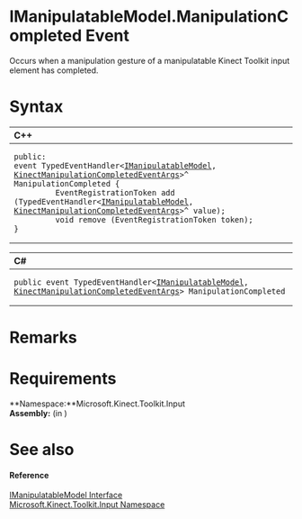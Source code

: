 IManipulatableModel.ManipulationCompleted Event  
===============================================  

Occurs when a manipulation gesture of a manipulatable Kinect Toolkit input element has completed.<span id="syntaxSection"></span>

Syntax  
======  

<table>
<colgroup>
<col width="100%" />
</colgroup>
<thead>
<tr class="header">
<th align="left">C++</th>
</tr>
</thead>
<tbody>
<tr class="odd">
<td align="left"><pre><code>public:  
event TypedEventHandler&lt;<a href="../../IManipulatableModel.md">IManipulatableModel</a>, <a href="../../../Kinect.Input/KinectManipulationComple.md">KinectManipulationCompletedEventArgs</a>&gt;^ ManipulationCompleted {  
         EventRegistrationToken add (TypedEventHandler&lt;<a href="../../IManipulatableModel.md">IManipulatableModel</a>, <a href="../../../Kinect.Input/KinectManipulationComple.md">KinectManipulationCompletedEventArgs</a>&gt;^ value);  
         void remove (EventRegistrationToken token);  
}</code></pre></td>
</tr>
</tbody>
</table>

<table>
<colgroup>
<col width="100%" />
</colgroup>
<thead>
<tr class="header">
<th align="left">C#</th>
</tr>
</thead>
<tbody>
<tr class="odd">
<td align="left"><pre><code>public event TypedEventHandler&lt;<a href="../../IManipulatableModel.md">IManipulatableModel</a>, <a href="../../../Kinect.Input/KinectManipulationComple.md">KinectManipulationCompletedEventArgs</a>&gt; ManipulationCompleted</code></pre></td>
</tr>
</tbody>
</table>

<span id="remarks"></span>

Remarks  
=======  

<span id="requirements"></span>

Requirements  
============  

**Namespace:**Microsoft.Kinect.Toolkit.Input  
**Assembly:** (in )  

<span id="ID4E3"></span>

See also  
========  

<span id="ID4E5"></span>
#### Reference  

[IManipulatableModel Interface](../../IManipulatableModel.md)  
 [Microsoft.Kinect.Toolkit.Input Namespace](../../../Kinect.Toolkit.Input.md)  



<!--Please do not edit the data in the comment block below.-->
<!--
TOCTitle : ManipulationCompleted Event
RLTitle : IManipulatableModel.ManipulationCompleted Event
KeywordK : ManipulationCompleted event
KeywordK : IManipulatableModel.ManipulationCompleted event
KeywordF : Microsoft.Kinect.Toolkit.Input.IManipulatableModel.ManipulationCompleted
KeywordF : IManipulatableModel.ManipulationCompleted
KeywordF : ManipulationCompleted
KeywordF : Microsoft.Kinect.Toolkit.Input.IManipulatableModel.ManipulationCompleted
KeywordA : E:Microsoft.Kinect.Toolkit.Input.IManipulatableModel.ManipulationCompleted
AssetID : E:Microsoft.Kinect.Toolkit.Input.IManipulatableModel.ManipulationCompleted
Locale : en-us
CommunityContent : 1
APIType : Managed
APILocation : 
APIName : Microsoft.Kinect.Toolkit.Input.IManipulatableModel.ManipulationCompleted
TargetOS : Windows
TopicType : kbSyntax
DevLang : VB
DevLang : CSharp
DevLang : JavaScript
DevLang : C++
DocSet : K4Wv2
ProjType : K4Wv2Proj
Technology : Kinect for Windows
Product : Kinect for Windows SDK v2
productversion : 20
-->

